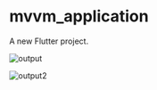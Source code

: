 # mvvm_application

A new Flutter project.

![output](https://github.com/user-attachments/assets/92665836-fb73-4f64-a0d0-f13231ca9ec5)


![output2](https://github.com/user-attachments/assets/81fa016d-765c-4820-af0e-081caf10bd98)


